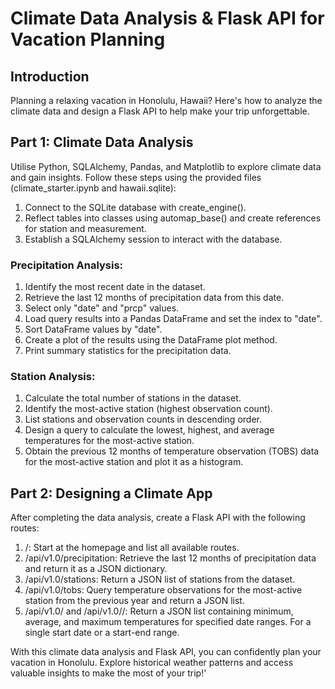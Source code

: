 # Climate Data Analysis & Flask API for Vacation Planning

## Introduction
Planning a relaxing vacation in Honolulu, Hawaii? Here's how to analyze the climate data and design a Flask API to help make your trip unforgettable.

## Part 1: Climate Data Analysis
Utilise Python, SQLAlchemy, Pandas, and Matplotlib to explore climate data and gain insights. Follow these steps using the provided files (climate_starter.ipynb and hawaii.sqlite):

1. Connect to the SQLite database with create_engine().
2. Reflect tables into classes using automap_base() and create references for station and measurement.
3. Establish a SQLAlchemy session to interact with the database.

### Precipitation Analysis:

1. Identify the most recent date in the dataset.
2. Retrieve the last 12 months of precipitation data from this date.
3. Select only "date" and "prcp" values.
4. Load query results into a Pandas DataFrame and set the index to "date".
5. Sort DataFrame values by "date".
6. Create a plot of the results using the DataFrame plot method.
7. Print summary statistics for the precipitation data.

### Station Analysis:

1. Calculate the total number of stations in the dataset.
2. Identify the most-active station (highest observation count).
3. List stations and observation counts in descending order.
4. Design a query to calculate the lowest, highest, and average temperatures for the most-active station.
5. Obtain the previous 12 months of temperature observation (TOBS) data for the most-active station and plot it as a histogram.

## Part 2: Designing a Climate App
After completing the data analysis, create a Flask API with the following routes:

1. /: Start at the homepage and list all available routes.
2. /api/v1.0/precipitation: Retrieve the last 12 months of precipitation data and return it as a JSON dictionary.
3. /api/v1.0/stations: Return a JSON list of stations from the dataset.
4. /api/v1.0/tobs: Query temperature observations for the most-active station from the previous year and return a JSON list.
5. /api/v1.0/<start> and /api/v1.0/<start>/<end>: Return a JSON list containing minimum, average, and maximum temperatures for specified date ranges. For a single start date or a start-end range.

With this climate data analysis and Flask API, you can confidently plan your vacation in Honolulu. Explore historical weather patterns and access valuable insights to make the most of your trip!'





